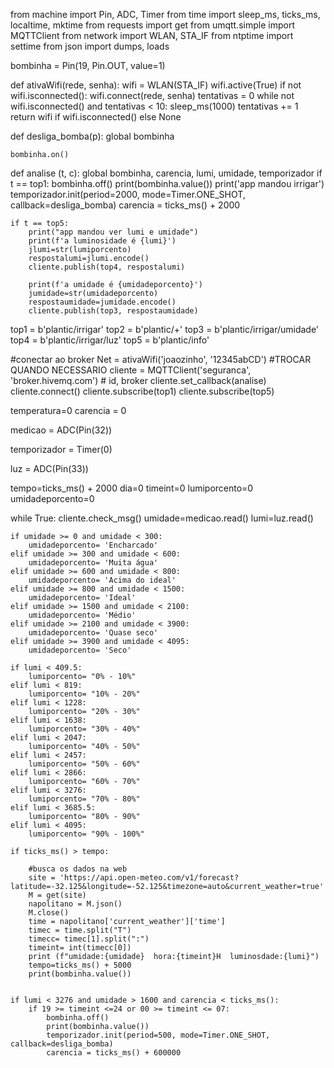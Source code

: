 from machine import Pin, ADC, Timer
from time import sleep_ms, ticks_ms, localtime, mktime
from requests import get
from umqtt.simple import MQTTClient
from network import WLAN, STA_IF
from ntptime import settime
from json import dumps, loads

bombinha = Pin(19, Pin.OUT, value=1)

def ativaWifi(rede, senha):
    wifi = WLAN(STA_IF)
    wifi.active(True)
    if not wifi.isconnected():
        wifi.connect(rede, senha)
        tentativas = 0
        while not wifi.isconnected() and tentativas < 10:
            sleep_ms(1000)
            tentativas += 1
    return wifi if wifi.isconnected() else None



def desliga_bomba(p):
    global bombinha

    bombinha.on()

def analise (t, c):
    global bombinha, carencia, lumi, umidade, temporizador
    if t == top1:
        bombinha.off()
        print(bombinha.value())
        print('app mandou irrigar')
        temporizador.init(period=2000, mode=Timer.ONE_SHOT, callback=desliga_bomba)
        carencia = ticks_ms() + 2000
    
    if t == top5:
        print("app mandou ver lumi e umidade")
        print(f'a luminosidade é {lumi}')
        jlumi=str(lumiporcento)
        respostalumi=jlumi.encode()
        cliente.publish(top4, respostalumi)

        print(f'a umidade é {umidadeporcento}')
        jumidade=str(umidadeporcento)
        respostaumidade=jumidade.encode()
        cliente.publish(top3, respostaumidade)

top1 = b'plantic/irrigar' 
top2 = b'plantic/+' 
top3 = b'plantic/irrigar/umidade' 
top4 = b'plantic/irrigar/luz' 
top5 = b'plantic/info' 

#conectar ao broker
Net = ativaWifi('joaozinho', '12345abCD') #TROCAR QUANDO NECESSARIO
cliente = MQTTClient('seguranca', 'broker.hivemq.com') # id, broker
cliente.set_callback(analise)
cliente.connect()
cliente.subscribe(top1)
cliente.subscribe(top5)


temperatura=0
carencia = 0

medicao = ADC(Pin(32))

temporizador = Timer(0)

luz = ADC(Pin(33))

tempo=ticks_ms() + 2000
dia=0
timeint=0
lumiporcento=0
umidadeporcento=0

while True:
    cliente.check_msg()
    umidade=medicao.read()
    lumi=luz.read()

    if umidade >= 0 and umidade < 300:
        umidadeporcento= 'Encharcado'
    elif umidade >= 300 and umidade < 600:
        umidadeporcento= 'Muita água'
    elif umidade >= 600 and umidade < 800:
        umidadeporcento= 'Acima do ideal'
    elif umidade >= 800 and umidade < 1500:
        umidadeporcento= 'Ideal'
    elif umidade >= 1500 and umidade < 2100:
        umidadeporcento= 'Médio'
    elif umidade >= 2100 and umidade < 3900:
        umidadeporcento= 'Quase seco'
    elif umidade >= 3900 and umidade < 4095:
        umidadeporcento= 'Seco'

    if lumi < 409.5:
        lumiporcento= "0% - 10%"
    elif lumi < 819:
        lumiporcento= "10% - 20%"
    elif lumi < 1228:
        lumiporcento= "20% - 30%"
    elif lumi < 1638:
        lumiporcento= "30% - 40%"
    elif lumi < 2047:
        lumiporcento= "40% - 50%"
    elif lumi < 2457:
        lumiporcento= "50% - 60%"
    elif lumi < 2866:
        lumiporcento= "60% - 70%"
    elif lumi < 3276:
        lumiporcento= "70% - 80%"
    elif lumi < 3685.5:
        lumiporcento= "80% - 90%"
    elif lumi < 4095:
        lumiporcento= "90% - 100%"
 
    if ticks_ms() > tempo:
       
        #busca os dados na web
        site = 'https://api.open-meteo.com/v1/forecast?latitude=-32.125&longitude=-52.125&timezone=auto&current_weather=true'
        M = get(site)
        napolitano = M.json()
        M.close()
        time = napolitano['current_weather']['time']
        timec = time.split("T")
        timecc= timec[1].split(":")
        timeint= int(timecc[0])
        print (f"umidade:{umidade}  hora:{timeint}H  luminosdade:{lumi}")
        tempo=ticks_ms() + 5000
        print(bombinha.value())
        

    if lumi < 3276 and umidade > 1600 and carencia < ticks_ms():
        if 19 >= timeint <=24 or 00 >= timeint <= 07:
            bombinha.off()
            print(bombinha.value())
            temporizador.init(period=500, mode=Timer.ONE_SHOT, callback=desliga_bomba)
            carencia = ticks_ms() + 600000
    


